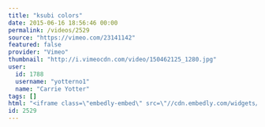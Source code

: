 ```yaml
---
title: "ksubi colors"
date: 2015-06-16 18:56:46 00:00
permalink: /videos/2529
source: "https://vimeo.com/23141142"
featured: false
provider: "Vimeo"
thumbnail: "http://i.vimeocdn.com/video/150462125_1280.jpg"
user:
  id: 1788
  username: "yotterno1"
  name: "Carrie Yotter"
tags: []
html: "<iframe class=\"embedly-embed\" src=\"//cdn.embedly.com/widgets/media.html?src=https%3A%2F%2Fplayer.vimeo.com%2Fvideo%2F23141142&wmode=transparent&url=https%3A%2F%2Fvimeo.com%2F23141142&image=http%3A%2F%2Fi.vimeocdn.com%2Fvideo%2F150462125_1280.jpg&key=daaebf4d9cdd46779200162d0ca86e20&type=text%2Fhtml&schema=vimeo\" width=\"1280\" height=\"720\" scrolling=\"no\" frameborder=\"0\" allowfullscreen></iframe>"
id: 2529
---
```


